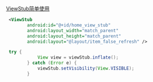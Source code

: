 [ViewStub简单使用](https://www.jianshu.com/p/175096cd89ac)

```xml
 <ViewStub
        android:id="@+id/home_view_stub"
        android:layout_width="match_parent"
        android:layout_height="match_parent"
        android:layout="@layout/item_false_refresh" />
```

```java
 try {
            View view = viewStub.inflate();
        } catch (Error e) {
            viewStub.setVisibility(View.VISIBLE);
        }
```